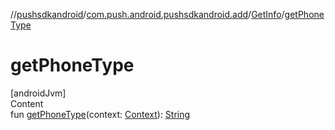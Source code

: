 //[pushsdkandroid](../../index.md)/[com.push.android.pushsdkandroid.add](../index.md)/[GetInfo](index.md)/[getPhoneType](get-phone-type.md)



# getPhoneType  
[androidJvm]  
Content  
fun [getPhoneType](get-phone-type.md)(context: [Context](https://developer.android.com/reference/kotlin/android/content/Context.html)): [String](https://kotlinlang.org/api/latest/jvm/stdlib/kotlin/-string/index.html)  



